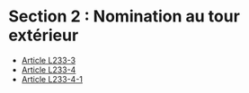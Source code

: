 # Section 2 : Nomination au tour extérieur

- [Article L233-3](article-l233-3.md)
- [Article L233-4](article-l233-4.md)
- [Article L233-4-1](article-l233-4-1.md)

